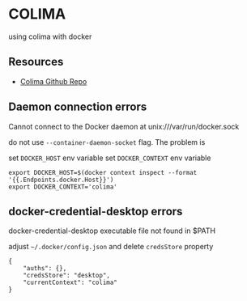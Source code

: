 # COLIMA

using colima with docker

## Resources

- [Colima Github Repo](https://github.com/abiosoft/colima)

## Daemon connection errors

Cannot connect to the Docker daemon at unix:///var/run/docker.sock

do not use `--container-daemon-socket` flag. The problem is

set `DOCKER_HOST` env variable
set `DOCKER_CONTEXT` env variable

```console
export DOCKER_HOST=$(docker context inspect --format '{{.Endpoints.docker.Host}}')
export DOCKER_CONTEXT='colima'
```

## docker-credential-desktop errors

docker-credential-desktop executable file not found in $PATH

adjust `~/.docker/config.json` and delete `credsStore` property

```
{
	"auths": {},
	"credsStore": "desktop",
	"currentContext": "colima"
}
```
